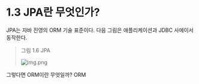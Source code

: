 # 1.3 JPA란 무엇인가?
JPA는 자바 진영의 ORM 기술 표준이다. 다음 그림은 애플리케이션과 JDBC 사에이서 동작한다.
> 그림 1.6 JPA
> 
> ![img.png](https://user-images.githubusercontent.com/13410737/209441426-bff0d8a4-ca75-4e99-bc6c-11fc1aa8fb5a.png)

그렇다면 ORM이란 무엇일까? ORM